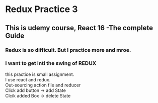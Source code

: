 # Redux Practice 3
##  This is udemy course, React 16 -The complete Guide
### Redux is so difficult. But I practice more and mroe.
### I want to get inti the swing of REDUX


this practice is small assignment.  
I use react and redux.  
Out-sourcing action file and reducer  
Click add button -> add State  
Clcik added Box -> delete State  
